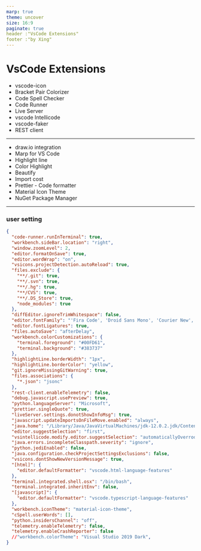 ```yaml
---
marp: true
theme: uncover
size: 16:9
paginate: true
header :"VsCode Extensions"
footer :"by Xing"
---
```


# VsCode Extensions

- vscode-icon
- Bracket Pair Colorizer
- Code Spell Checker
- Code Runner
- Live Server
- vscode Intellicode
- vscode-faker
- REST client

---

- draw.io integration
- Marp for VS Code
- Highlight line
- Color Highlight
- Beautify
- Import cost
- Prettier - Code formatter
- Material Icon Theme
- NuGet Package Manager

---

### user setting

```json
{
  "code-runner.runInTerminal": true,
  "workbench.sideBar.location": "right",
  "window.zoomLevel": 2,
  "editor.formatOnSave": true,
  "editor.wordWrap": "on",
  "vsicons.projectDetection.autoReload": true,
  "files.exclude": {
    "**/.git": true,
    "**/.svn": true,
    "**/.hg": true,
    "**/CVS": true,
    "**/.DS_Store": true,
    "node_modules": true
  },
  "diffEditor.ignoreTrimWhitespace": false,
  "editor.fontFamily": "'Fira Code', 'Droid Sans Mono', 'Courier New', monospace, 'Droid Sans Fallback'",
  "editor.fontLigatures": true,
  "files.autoSave": "afterDelay",
  "workbench.colorCustomizations": {
    "terminal.foreground": "#00FD61",
    "terminal.background": "#383737"
  },
  "highlightLine.borderWidth": "1px",
  "highlightLine.borderColor": "yellow",
  "git.ignoreMissingGitWarning": true,
  "files.associations": {
    "*.json": "jsonc"
  },
  "rest-client.enableTelemetry": false,
  "debug.javascript.usePreview": true,
  "python.languageServer": "Microsoft",
  "prettier.singleQuote": true,
  "liveServer.settings.donotShowInfoMsg": true,
  "javascript.updateImportsOnFileMove.enabled": "always",
  "java.home": "/Library/Java/JavaVirtualMachines/jdk-12.0.2.jdk/Contents/Home",
  "editor.suggestSelection": "first",
  "vsintellicode.modify.editor.suggestSelection": "automaticallyOverrodeDefaultValue",
  "java.errors.incompleteClasspath.severity": "ignore",
  "python.jediEnabled": false,
  "java.configuration.checkProjectSettingsExclusions": false,
  "vsicons.dontShowNewVersionMessage": true,
  "[html]": {
    "editor.defaultFormatter": "vscode.html-language-features"
  },
  "terminal.integrated.shell.osx": "/bin/bash",
  "terminal.integrated.inheritEnv": false,
  "[javascript]": {
    "editor.defaultFormatter": "vscode.typescript-language-features"
  },
  "workbench.iconTheme": "material-icon-theme",
  "cSpell.userWords": [],
  "python.insidersChannel": "off",
  "telemetry.enableTelemetry": false,
  "telemetry.enableCrashReporter": false
  //"workbench.colorTheme": "Visual Studio 2019 Dark",
}
```
